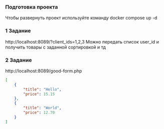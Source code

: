 ### Подготовка проекта
Чтобы развернуть проект используйте команду
docker compose up -d

### 1 Задание
http://localhost:8089/?client_ids=1,2,3
Можно передать список user_id и получить товары с заданной сортировкой и тд

### 2 Задание
http://localhost:8089/good-form.php

```json
[
    {
        "title": "Hello",
        "price": 15.15
    },
    {
        "title": "World",
        "price": 12.70
    }
]
```
